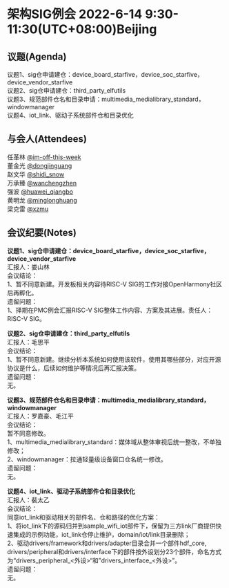 # 架构SIG例会 2022-6-14 9:30-11:30(UTC+08:00)Beijing

## 议题(Agenda)

议题1、sig仓申请建仓：device_board_starfive，device_soc_starfive，device_vendor_starfive  
议题2、sig仓申请建仓：third_party_elfutils  
议题3、规范部件仓名和目录申请：multimedia_medialibrary_standard，windowmanager  
议题4、iot_link、驱动子系统部件仓和目录优化  

## 与会人(Attendees)

任革林 [@im-off-this-week](https://gitee.com/im-off-this-week)  
董金光 [@dongjinguang](https://gitee.com/dongjinguang)  
赵文华 [@shidi_snow](https://gitee.com/shidi_snow)  
万承臻 [@wanchengzhen](https://gitee.com/wanchengzhen)  
强波   [@huawei_qiangbo](https://gitee.com/huawei_qiangbo)  
黄明龙 [@minglonghuang](https://gitee.com/minglonghuang)  
梁克雷 [@xzmu](https://gitee.com/xzmu)  

## 会议纪要(Notes)

**议题1、sig仓申请建仓：device_board_starfive，device_soc_starfive，device_vendor_starfive**  
汇报人：娄山林  
会议结论：  
1、暂不同意新建。开发板相关内容待RISC-V SIG的工作对接OpenHarmony社区后再孵化。  
遗留问题：  
1、择期在PMC例会汇报RISC-V SIG整体工作内容、方案及其进展。责任人：RISC-V SIG。  

**议题2、sig仓申请建仓：third_party_elfutils**  
汇报人：毛思平  
会议结论：  
1、暂不同意新建。继续分析本系统如何使用该软件，使用其哪些部分，对应开源协议是什么，后续如何维护等情况后再汇报决策。  
遗留问题：  
无。  

**议题3、规范部件仓名和目录申请：multimedia_medialibrary_standard，windowmanager**  
汇报人：罗嘉豪、毛江平  
会议结论：  
暂不同意修改。  
1、multimedia_medialibrary_standard：媒体域从整体审视后统一整改，不单独修改；  
2、windowmanager：拉通轻量级设备窗口仓名统一修改。  
遗留问题：  
无。  

**议题4、iot_link、驱动子系统部件仓和目录优化**  
汇报人：裴太乙  
会议结论：  
同意iot_link和驱动相关的部件名、仓和路径的优化方案：  
1、将iot_link下的源码归并到sample_wifi_iot部件下，保留为三方link厂商提供快速集成的示例功能，iot_link仓停止维护，domain/iot/link目录删除；  
2、驱动drivers/framework和drivers/adapter目录合并一个部件hdf_core, drivers/peripheral和drivers/interface下的部件按外设划分23个部件，命名方式为“drivers_peripheral_<外设>“和”drivers_interface_<外设>”。  
遗留问题：  
无。  
